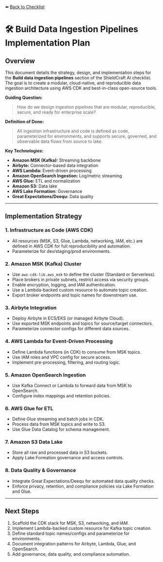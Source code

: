 ⬅️ [Back to Checklist](./checklist.md)

# 🛠️ Build Data Ingestion Pipelines Implementation Plan

## Overview
This document details the strategy, design, and implementation steps for the **Build data ingestion pipelines** section of the ShieldCraft AI checklist. The goal is to create a modular, cloud-native, and reproducible data ingestion architecture using AWS CDK and best-in-class open-source tools.

**Guiding Question:**
> How do we design ingestion pipelines that are modular, reproducible, secure, and ready for enterprise scale?

**Definition of Done:**
> All ingestion infrastructure and code is defined as code, parameterized for environments, and supports secure, governed, and observable data flows from source to lake.

**Key Technologies:**

- **Amazon MSK (Kafka):** Streaming backbone
- **Airbyte:** Connector-based data integration
- **AWS Lambda:** Event-driven processing
- **Amazon OpenSearch Ingestion:** Log/metric streaming
- **AWS Glue:** ETL and normalization
- **Amazon S3:** Data lake
- **AWS Lake Formation:** Governance
- **Great Expectations/Deequ:** Data quality

---

## Implementation Strategy

### 1. Infrastructure as Code (AWS CDK)
- All resources (MSK, S3, Glue, Lambda, networking, IAM, etc.) are defined in AWS CDK for full reproducibility and automation.
- Parameterize for dev/staging/prod environments.

### 2. Amazon MSK (Kafka) Cluster
- Use `aws-cdk-lib.aws_msk` to define the cluster (Standard or Serverless).
- Place brokers in private subnets, restrict access via security groups.
- Enable encryption, logging, and IAM authentication.
- Use a Lambda-backed custom resource to automate topic creation.
- Export broker endpoints and topic names for downstream use.

### 3. Airbyte Integration
- Deploy Airbyte in ECS/EKS (or managed Airbyte Cloud).
- Use exported MSK endpoints and topics for source/target connectors.
- Parameterize connector configs for different data sources.

### 4. AWS Lambda for Event-Driven Processing
- Define Lambda functions (in CDK) to consume from MSK topics.
- Use IAM roles and VPC config for secure access.
- Implement pre-processing, filtering, and routing logic.

### 5. Amazon OpenSearch Ingestion
- Use Kafka Connect or Lambda to forward data from MSK to OpenSearch.
- Configure index mappings and retention policies.

### 6. AWS Glue for ETL
- Define Glue streaming and batch jobs in CDK.
- Process data from MSK topics and write to S3.
- Use Glue Data Catalog for schema management.

### 7. Amazon S3 Data Lake
- Store all raw and processed data in S3 buckets.
- Apply Lake Formation governance and access controls.

### 8. Data Quality & Governance
- Integrate Great Expectations/Deequ for automated data quality checks.
- Enforce privacy, retention, and compliance policies via Lake Formation and Glue.

---

## Next Steps

1. Scaffold the CDK stack for MSK, S3, networking, and IAM.
2. Implement Lambda-backed custom resource for Kafka topic creation.
3. Define standard topic names/configs and parameterize for environments.
4. Document integration patterns for Airbyte, Lambda, Glue, and OpenSearch.
5. Add governance, data quality, and compliance automation.

